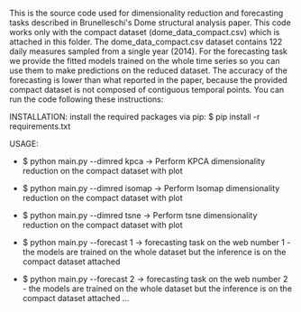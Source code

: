 This is the source code used for dimensionality reduction and forecasting tasks described in Brunelleschi's Dome structural analysis paper. 
This code works only with the compact dataset (dome_data_compact.csv) which is attached in this folder.
The dome_data_compact.csv dataset contains 122 daily measures sampled from a single year (2014).
For the forecasting task we provide the fitted models trained on the whole time series so you can use them to make predictions on the reduced dataset.
The accuracy of the forecasting is lower than what reported in the paper, because the provided compact dataset is not composed of contiguous temporal points.
You can run the code following these instructions:

INSTALLATION:
install the required packages via pip: 
$ pip install -r requirements.txt


USAGE:
- $ python main.py --dimred kpca -> Perform KPCA dimensionality reduction on the compact dataset with plot
- $ python main.py --dimred isomap -> Perform Isomap dimensionality reduction on the compact dataset with plot
- $ python main.py --dimred tsne -> Perform tsne dimensionality reduction on the compact dataset with plot

- $ python main.py --forecast 1 -> forecasting task on the web number 1 - the models are trained on the whole dataset but the inference is on the compact dataset attached
- $ python main.py --forecast 2 -> forecasting task on the web number 2 - the models are trained on the whole dataset but the inference is on the compact dataset attached
...
